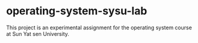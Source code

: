 # operating-system-sysu-lab
This project is an experimental assignment for the operating system course at Sun Yat sen University.
